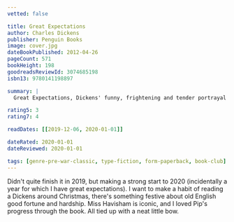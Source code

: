 ```yaml
---
vetted: false

title: Great Expectations
author: Charles Dickens
publisher: Penguin Books
image: cover.jpg
dateBookPublished: 2012-04-26
pageCount: 571
bookHeight: 198
goodreadsReviewId: 3074685198
isbn13: 9780141198897

summary: |
  Great Expectations, Dickens' funny, frightening and tender portrayal of the orphan Pip's journey of self-discovery, is one of his best-loved works. Showing how a young man's life is transformed by a mysterious series of events - an encounter with an escaped prisoner; a visit to a black-hearted old woman and a beautiful girl; a fortune from a secret donor - Dickens' late novel is a masterpiece of psychological and moral truth, and Pip among his greatest creations.

rating5: 3
rating7: 4

readDates: [[2019-12-06, 2020-01-01]]

dateRated: 2020-01-01
dateReviewed: 2020-01-01

tags: [genre-pre-war-classic, type-fiction, form-paperback, book-club]
---
```


Didn't quite finish it in 2019, but making a strong start to 2020 (incidentally a year for which I have great expectations). I want to make a habit of reading a Dickens around Christmas, there's something festive about old English good fortune and hardship. Miss Havisham is iconic, and I loved Pip's progress through the book. All tied up with a neat little bow.
